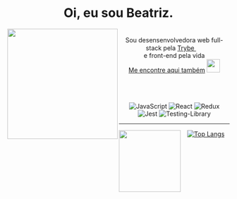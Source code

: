 <h1 align='center'>
  Oi, eu sou Beatriz.

</h1>

<div align="center">

<img align="left" src="https://media.giphy.com/media/3og0IAzB7lmOo2q0Ss/giphy.gif" height="250" />

<br>Sou desensenvolvedora web full-stack pela
[Trybe ](https://www.betrybe.com/formacao-desenvolvimento-web)
[<img src="https://media.giphy.com/media/e6w3i2arfjIoI8hWy0/giphy.gif" height=15 />](https://www.betrybe.com/formacao-desenvolvimento-web)
<br>e front-end pela vida
<br>
[Me encontre aqui também](https://linkedin.com/in/fagundesbeatriz)
[<img src="https://media.giphy.com/media/HQTYdpx1yhxWpugAi2/giphy.gif" height="30" />](https://linkedin.com/in/fagundesbeatriz)<br><br><br><br>

![JavaScript](https://img.shields.io/badge/javascript-%23323330.svg?style=for-the-badge&logo=javasript&logoColor=%23F7DF1E)
![React](https://img.shields.io/badge/react-%2320232a.svg?style=for-the-badge&logo=react&logoColor=%2361DAFB)
![Redux](https://img.shields.io/badge/redux-%23593d88.svg?style=for-the-badge&logo=redux&logoColor=white)
![Jest](https://img.shields.io/badge/-jest-%23C21325?style=for-the-badge&logo=jest&logoColor=white)
![Testing-Library](https://img.shields.io/badge/-TestingLibrary-%23E33332?style=for-the-badge&logo=testing-library&logoColor=white)

</div>

---

<div align="center">

<img align="left" src="https://media.giphy.com/media/GPJj5Axw7sEauvWOUb/giphy.gif" height="140" />

  
[![Top Langs](https://github-readme-stats.vercel.app/api/top-langs/?username=btriz&theme=midnight-purple&hide_border=true&layout=compact)](https://github.com/anuraghazra/github-readme-stats)


</div>

<!--
**Btriz/Btriz** is a ✨ _special_ ✨ repository because its `README.md` (this file) appears on your GitHub profile.

Here are some ideas to get you started:

- 🔭 I’m currently working on ...
- 🌱 I’m currently learning ...
- 👯 I’m looking to collaborate on ...
- 🤔 I’m looking for help with ...
- 💬 Ask me about ...
- 📫 How to reach me: ...
- 😄 Pronouns: ...
- ⚡ Fun fact: ...
-->
